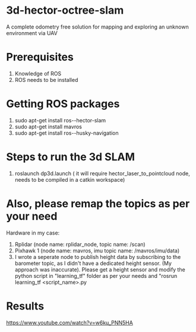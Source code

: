 # 3d-hector-octree-slam
A complete odometry free solution for mapping and exploring an unknown environment via UAV

# Prerequisites
1. Knowledge of ROS
2. ROS needs to be installed

# Getting ROS packages
1. sudo apt-get install ros-<distro>-hector-slam
2. sudo apt-get install mavros
3. sudo apt-get install ros-<distro>-husky-navigation

# Steps to run the 3d SLAM
1. roslaunch <package name> dp3d.launch ( it will require hector_laser_to_pointcloud node, needs to be compiled in a catkin workspace)

# Also, please remap the topics as per your need 
Hardware in my case:
1. Rplidar (node name: rplidar_node, topic name: /scan)
2. Pixhawk 1 (node name: mavros, imu topic name: /mavros/imu/data)
3. I wrote a seperate node to publish height data by subscribing to the barometer topic, as I didn't have a dedicated height sensor. (My approach was inaccurate). Please get a height sensor and modify the python script in "learning_tf" folder as per your needs and "rosrun learning_tf <script_name>.py

# Results 
https://www.youtube.com/watch?v=w6ku_PNN5HA
